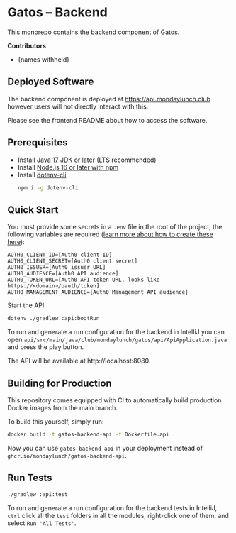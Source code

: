 # Gatos – Backend

This monorepo contains the backend component of Gatos.

**Contributors**

-   {names withheld}

## Deployed Software

The backend component is deployed at https://api.mondaylunch.club however users will not directly interact with this.

Please see the frontend README about how to access the software.

## Prerequisites

-   Install [Java 17 JDK or later](https://adoptium.net/en-GB/) (LTS recommended)
-   Install [Node.js 16 or later with npm](https://nodejs.org/en/)
-   Install [dotenv-cli](https://www.npmjs.com/package/dotenv-cli)
    ```bash
    npm i -g dotenv-cli
    ```

## Quick Start

You must provide some secrets in a `.env` file in the root of the project, the following variables are required ([learn more about how to create these here](https://docs.mondaylunch.club/deployment)):

```dotenv
AUTH0_CLIENT_ID=[Auth0 client ID]
AUTH0_CLIENT_SECRET=[Auth0 client secret]
AUTH0_ISSUER=[Auth0 issuer URL]
AUTH0_AUDIENCE=[Auth0 API audience]
AUTH0_TOKEN_URL=[Auth0 API token URL, looks like https://<domain>/oauth/token]
AUTH0_MANAGEMENT_AUDIENCE=[Auth0 Management API audience]
```

Start the API:

```bash
dotenv ./gradlew :api:bootRun
```

To run and generate a run configuration for the backend in IntelliJ you can open `api/src/main/java/club/mondaylunch/gatos/api/ApiApplication.java` and press the play button.

The API will be available at http://localhost:8080.

## Building for Production

This repository comes equipped with CI to automatically build production Docker images from the main branch.

To build this yourself, simply run:

```bash
docker build -t gatos-backend-api -f Dockerfile.api .
```

Now you can use `gatos-backend-api` in your deployment instead of `ghcr.io/mondaylunch/gatos-backend-api`.

## Run Tests

```bash
./gradlew :api:test
```

To run and generate a run configuration for the backend tests in IntelliJ, `ctrl` click all the `test` folders in all the modules, right-click one of them, and select `Run 'All Tests'`.
